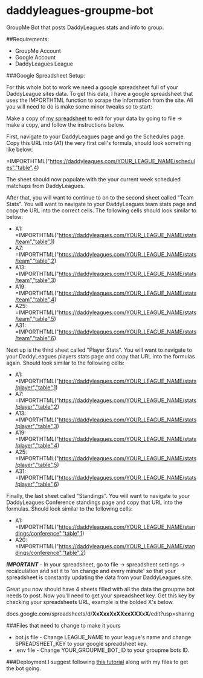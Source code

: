 # daddyleagues-groupme-bot
GroupMe Bot that posts DaddyLeagues stats and info to group.

##Requirements: 
* GroupMe Account
* Google Account
* DaddyLeagues League

###Google Spreadsheet Setup:

For this whole bot to work we need a google spreadsheet full of your DaddyLeague sites data. To get this data, I have a google spreadsheet that uses the IMPORTHTML function to scrape the information from the site. All you will need to do is make some minor tweaks so to start:

Make a copy of [my spreadsheet](https://docs.google.com/spreadsheets/d/1qa0-IsLM4KTi6P69FWrmB_0KiLUdTGHleKJ2vIq9hP8/edit?usp=sharing) to edit for your data by going to file -> make a copy, and follow the instructions below. 

First, navigate to your DaddyLeagues page and go the Schedules page. Copy this URL into (A1) the very first cell's formula, should look something like below:

=IMPORTHTML("https://daddyleagues.com/YOUR_LEAGUE_NAME/schedules","table",4)

The sheet should now populate with the your current week scheduled matchups from DaddyLeagues.

After that, you will want to continue to on to the second sheet called "Team Stats". You will want to navigate to your DaddyLeagues team stats page and copy the URL into the correct cells. The following cells should look similar to below:

* A1: =IMPORTHTML("https://daddyleagues.com/YOUR_LEAGUE_NAME/stats/team","table",1)
* A7: =IMPORTHTML("https://daddyleagues.com/YOUR_LEAGUE_NAME/stats/team","table",2)
* A13: =IMPORTHTML("https://daddyleagues.com/YOUR_LEAGUE_NAME/stats/team","table",3)
* A19: =IMPORTHTML("https://daddyleagues.com/YOUR_LEAGUE_NAME/stats/team","table",4)
* A25: =IMPORTHTML("https://daddyleagues.com/YOUR_LEAGUE_NAME/stats/team","table",5)
* A31: =IMPORTHTML("https://daddyleagues.com/YOUR_LEAGUE_NAME/stats/team","table",6)

Next up is the third sheet called "Player Stats". You will want to navigate to your DaddyLeagues players stats page and copy that URL into the formulas again. Should look similar to the following cells:

* A1: =IMPORTHTML("https://daddyleagues.com/YOUR_LEAGUE_NAME/stats/player","table",1)
* A7: =IMPORTHTML("https://daddyleagues.com/YOUR_LEAGUE_NAME/stats/player","table",2)
* A13: =IMPORTHTML("https://daddyleagues.com/YOUR_LEAGUE_NAME/stats/player","table",3)
* A19: =IMPORTHTML("https://daddyleagues.com/YOUR_LEAGUE_NAME/stats/player","table",4)
* A25: =IMPORTHTML("https://daddyleagues.com/YOUR_LEAGUE_NAME/stats/player","table",5)
* A31: =IMPORTHTML("https://daddyleagues.com/YOUR_LEAGUE_NAME/stats/player","table",6)

Finally, the last sheet called "Standings". You will want to navigate to your DaddyLeagues Conference standings page and copy that URL into the formulas. Should look similar to the following cells:

* A1: =IMPORTHTML("https://daddyleagues.com/YOUR_LEAGUE_NAME/standings/conference","table",1)
* A20: =IMPORTHTML("https://daddyleagues.com/YOUR_LEAGUE_NAME/standings/conference","table",2)

***IMPORTANT*** - In your spreadsheet, go to file -> spreadsheet settings -> recalculation and set it to 'on change and every minute' so that your spreadsheet is constantly updating the data from your DaddyLeagues site.

Great you now should have 4 sheets filled with all the data the groupme bot needs to post. Now you'll need to get your spreadsheet key. Get this key by checking your spreadsheets URL, example is the bolded X's below.

docs.google.com/spreadsheets/d/__XxXxxXxXXxxXXXxX__/edit?usp=sharing

###Files that need to change to make it yours
* bot.js file - Change LEAGUE_NAME to your league's name and change SPREADSHEET_KEY to your google spreadsheet key.
* .env file - Change YOUR_GROUPME_BOT_ID to your groupme bots ID.

###Deployment
I suggest following [this tutorial](https://github.com/groupme/bot-tutorial-nodejs) along with my files to get the bot going.
